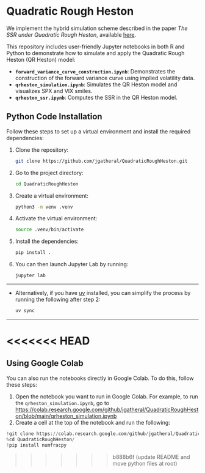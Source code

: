 # Quadratic Rough Heston

We implement the hybrid simulation scheme described in the paper *The SSR under Quadratic Rough Heston*, available [here](https://papers.ssrn.com/sol3/papers.cfm?abstract_id=5239929).

This repository includes user-friendly Jupyter notebooks in both R and Python to demonstrate how to simulate and apply the Quadratic Rough Heston (QR Heston) model:

- **`forward_variance_curve_construction.ipynb`**: Demonstrates the construction of the forward variance curve using implied volatility data.
- **`qrheston_simulation.ipynb`**: Simulates the QR Heston model and visualizes SPX and VIX smiles.
- **`qrheston_ssr.ipynb`**: Computes the SSR in the QR Heston model.

## Python Code Installation

Follow these steps to set up a virtual environment and install the required dependencies:

1. Clone the repository:
   ```bash
   git clone https://github.com/jgatheral/QuadraticRoughHeston.git
   ```

2. Go to the project directory:
   ```bash
   cd QuadraticRoughHeston
   ```

3. Create a virtual environment:
   ```bash
   python3 -m venv .venv
   ```

4. Activate the virtual environment:
   ```bash
   source .venv/bin/activate
   ```

5. Install the dependencies:
   ```bash
   pip install .
   ```

6. You can then launch Jupyter Lab by running:
   ```bash
   jupyter lab
   ```

---

* Alternatively, if you have [uv](https://docs.astral.sh/uv/) installed, you can simplify the process by running the following after step 2:
   ```bash
   uv sync
   ```

---
<<<<<<< HEAD
=======

## Using Google Colab

You can also run the notebooks directly in Google Colab. To do this, follow these steps:
1. Open the notebook you want to run in Google Colab. For example, to run the `qrheston_simulation.ipynb`, go to
https://colab.research.google.com/github/jgatheral/QuadraticRoughHeston/blob/main/qrheston_simulation.ipynb
1. Create a cell at the top of the notebook and run the following:
```python
!git clone https://colab.research.google.com/github/jgatheral/QuadraticRoughHeston
%cd QuadraticRoughHeston/
!pip install numfracpy
```
>>>>>>> b888b6f (update README and move python files at root)
